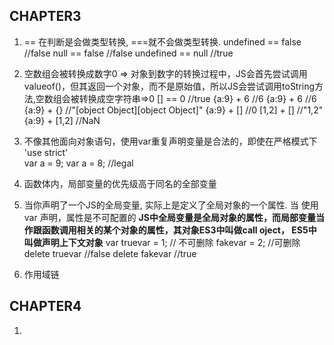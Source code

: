 ## CHAPTER3

1. == 在判断是会做类型转换, ===就不会做类型转换.
    undefined == false //false
    null == false //false
    undefined == null //true

2. 空数组会被转换成数字0 => 对象到数字的转换过程中，JS会首先尝试调用valueof()，但其返回一个对象，而不是原始值，所以JS会尝试调用toString方法,空数组会被转换成空字符串=>0
    [] == 0 //true
    {a:9} + 6
    //6
    {a:9} + 6
    //6
    {a:9} + {}
    //"[object Object][object Object]"
    {a:9} + []
    //0
    [1,2] + []
    //"1,2"
    {a:9} + [1,2]
    //NaN

3. 不像其他面向对象语句，使用var重复声明变量是合法的，即使在严格模式下
    'use strict'	
    var a = 9; 
    var a = 8; //legal

4. 函数体内，局部变量的优先级高于同名的全部变量

5. 当你声明了一个JS的全局变量, 实际上是定义了全局对象的一个属性. 当 使用var 声明，属性是不可配置的 **JS中全局变量是全局对象的属性，而局部变量当作跟函数调用相关的某个对象的属性，其对象ES3中叫做call  oject， ES5中叫做声明上下文对象**
    var truevar = 1; // 不可删除
    fakevar = 2; //可删除
    delete truevar //false 
    delete fakevar //true 

6. 作用域链

## CHAPTER4

1. 